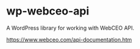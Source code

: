 # wp-webceo-api
A WordPress library for working with WebCEO API.

https://www.webceo.com/api-documentation.htm
